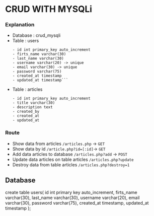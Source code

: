 # CRUD WITH MYSQLi

### Explanation

- Database : crud_mysqli
- Table : users
  ```
  - id int primary_key auto_increment
  - firts_name varchar(30)
  - last_name varchar(30)
  - username varchar(20) -> unique
  - email varchar(30) -> unique
  - password varchar(75)
  - created_at timestamp
  - updated_at timestamp```
- Table : articles
  ```
  - id int primary_key auto_increment
  - title varchar(30)
  - description text
  - created_by
  - created_at
  - updated_at
  ```

### Route
  - Show data from articles
  `/articles.php` -> `GET`
  - Show data by id
  `/article.php?id=[:id]`-> `GET`
  - Add data articles to database `/articles.php?add` -> `POST`
  - Update data articles on table articles `/articles.php?update`
  - Destroy data from table articles `/articles.php?destroy=1`

## Database

create table users(
    id int primary key auto_increment,
    firts_name varchar(30),
    last_name varchar(30),
    username varchar(20),
    email varchar(30),
    password varchar(75),
    created_at timestamp,
    updated_at timestamp
);
